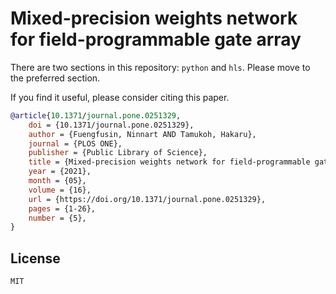 # Mixed-precision weights network for field-programmable gate array

There are two sections in this repository: `python` and `hls`. Please move to the preferred section.

If you find it useful, please consider citing this paper.

```bibtex
@article{10.1371/journal.pone.0251329,
    doi = {10.1371/journal.pone.0251329},
    author = {Fuengfusin, Ninnart AND Tamukoh, Hakaru},
    journal = {PLOS ONE},
    publisher = {Public Library of Science},
    title = {Mixed-precision weights network for field-programmable gate array},
    year = {2021},
    month = {05},
    volume = {16},
    url = {https://doi.org/10.1371/journal.pone.0251329},
    pages = {1-26},
    number = {5},
}
```

## License ##
```txt
MIT
```
